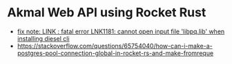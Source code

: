 
# Akmal Web API using Rocket Rust

- [fix note: LINK : fatal error LNK1181: cannot open input file 'libpq.lib' when installing diesel cli](https://stackoverflow.com/questions/62708607/how-to-fix-rust-diesel-cli-link-libpq-lib-error-on-install)
- https://stackoverflow.com/questions/65754040/how-can-i-make-a-postgres-pool-connection-global-in-rocket-rs-and-make-fromreque